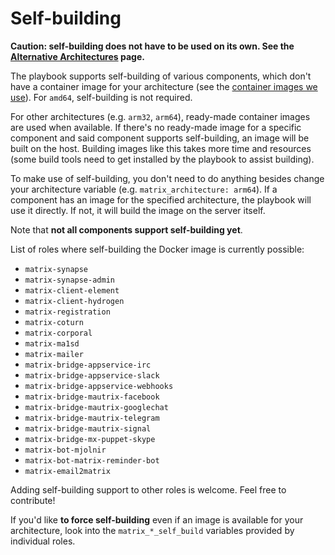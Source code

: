 # Self-building

**Caution: self-building does not have to be used on its own. See the [Alternative Architectures](alternative-architectures.md) page.**

The playbook supports self-building of various components, which don't have a container image for your architecture (see the [container images we use](container-images.md)). For `amd64`, self-building is not required.

For other architectures (e.g. `arm32`, `arm64`), ready-made container images are used when available. If there's no ready-made image for a specific component and said component supports self-building, an image will be built on the host. Building images like this takes more time and resources (some build tools need to get installed by the playbook to assist building).

To make use of self-building, you don't need to do anything besides change your architecture variable (e.g. `matrix_architecture: arm64`). If a component has an image for the specified architecture, the playbook will use it directly. If not, it will build the image on the server itself.

Note that **not all components support self-building yet**.

List of roles where self-building the Docker image is currently possible:
- `matrix-synapse`
- `matrix-synapse-admin`
- `matrix-client-element`
- `matrix-client-hydrogen`
- `matrix-registration`
- `matrix-coturn`
- `matrix-corporal`
- `matrix-ma1sd`
- `matrix-mailer`
- `matrix-bridge-appservice-irc`
- `matrix-bridge-appservice-slack`
- `matrix-bridge-appservice-webhooks`
- `matrix-bridge-mautrix-facebook`
- `matrix-bridge-mautrix-googlechat`
- `matrix-bridge-mautrix-telegram`
- `matrix-bridge-mautrix-signal`
- `matrix-bridge-mx-puppet-skype`
- `matrix-bot-mjolnir`
- `matrix-bot-matrix-reminder-bot`
- `matrix-email2matrix`

Adding self-building support to other roles is welcome. Feel free to contribute!

If you'd like **to force self-building** even if an image is available for your architecture, look into the `matrix_*_self_build` variables provided by individual roles.
